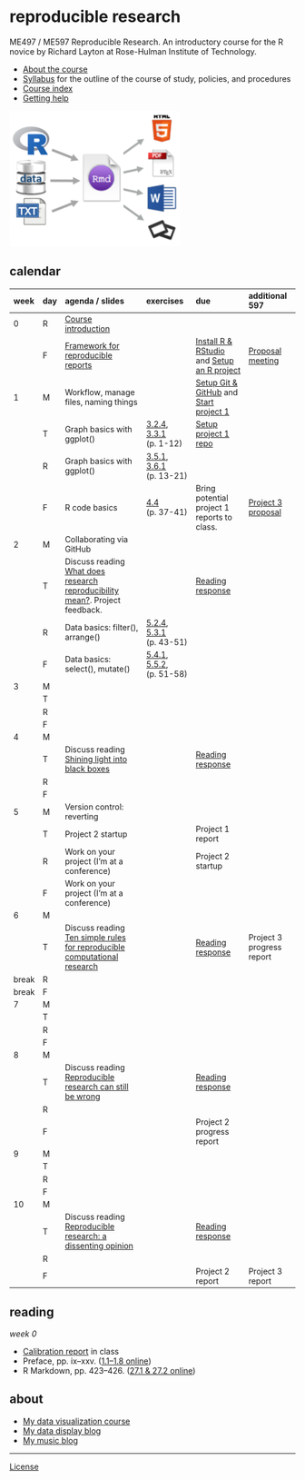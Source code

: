 
# reproducible research

ME497 / ME597 Reproducible Research. An introductory course for the R
novice by Richard Layton at Rose-Hulman Institute of Technology.

  - [About the course](cm/cm0001_about-the-course.md)  
  - [Syllabus](cm/cm0003_syllabus.md) for the outline of the course of
    study, policies, and procedures  
  - [Course index](cm/README.md)
  - [Getting
help](cm/cm0004_getting-help.md)

<!-- - [Project due dates](cm/cm002a_deadlines.md)  -->

![](resources/images/rr-flow-2.png)

## calendar

| week  | day | agenda / slides                                                                                                                            | exercises                                                                                                                                         | due                                                                                                          | additional 597                                     |
| :---- | :-- | :----------------------------------------------------------------------------------------------------------------------------------------- | :------------------------------------------------------------------------------------------------------------------------------------------------ | :----------------------------------------------------------------------------------------------------------- | :------------------------------------------------- |
| 0     | R   | [Course introduction](slides/slides001_introduction.pdf)                                                                                   |                                                                                                                                                   |                                                                                                              |                                                    |
|       | F   | [Framework for reproducible reports](slides/slides002_framework.pdf)                                                                       |                                                                                                                                                   | [Install R & RStudio](cm/cm0010_install-R-RStudio.md) and [Setup an R project](cm/cm0011_setup-R-project.md) | [Proposal meeting](cm/cm7301_project-3_start.md)   |
| 1     | M   | Workflow, manage files, naming things                                                                                                      |                                                                                                                                                   | [Setup Git & GitHub](cm/cm0012_setup-git.md) and [Start project 1](cm/cm7101_project-1_start.md)             |                                                    |
|       | T   | Graph basics with ggplot()                                                                                                                 | [3.2.4](http://r4ds.had.co.nz/data-visualisation.html#exercises), [3.3.1](http://r4ds.had.co.nz/data-visualisation.html#exercises-1) (p. 1-12)    | [Setup project 1 repo](cm/cm7102_project-1_initial-repo.md)                                                  |                                                    |
|       | R   | Graph basics with ggplot()                                                                                                                 | [3.5.1](http://r4ds.had.co.nz/data-visualisation.html#exercises-2), [3.6.1](http://r4ds.had.co.nz/data-visualisation.html#exercises-3) (p. 13-21) |                                                                                                              |                                                    |
|       | F   | R code basics                                                                                                                              | [4.4](http://r4ds.had.co.nz/workflow-basics.html#practice) (p. 37-41)                                                                             | Bring potential project 1 reports to class.                                                                  | [Project 3 proposal](cm/cm7301_project-3_start.md) |
| 2     | M   | Collaborating via GitHub                                                                                                                   |                                                                                                                                                   |                                                                                                              |                                                    |
|       | T   | Discuss reading [What does research reproducibility mean?](resources/readings/2016-Goodman-et-al-what-does-RR-mean.pdf). Project feedback. |                                                                                                                                                   | [Reading response](resources/readings/reading-response.pdf)                                                  |                                                    |
|       | R   | Data basics: filter(), arrange()                                                                                                           | [5.2.4](http://r4ds.had.co.nz/transform.html#exercises-7), [5.3.1](http://r4ds.had.co.nz/transform.html#exercises-8) (p. 43-51)                   |                                                                                                              |                                                    |
|       | F   | Data basics: select(), mutate()                                                                                                            | [5.4.1](http://r4ds.had.co.nz/transform.html#exercises-9), [5.5.2](http://r4ds.had.co.nz/transform.html#exercises-10), (p. 51-58)                 |                                                                                                              |                                                    |
| 3     | M   |                                                                                                                                            |                                                                                                                                                   |                                                                                                              |                                                    |
|       | T   |                                                                                                                                            |                                                                                                                                                   |                                                                                                              |                                                    |
|       | R   |                                                                                                                                            |                                                                                                                                                   |                                                                                                              |                                                    |
|       | F   |                                                                                                                                            |                                                                                                                                                   |                                                                                                              |                                                    |
| 4     | M   |                                                                                                                                            |                                                                                                                                                   |                                                                                                              |                                                    |
|       | T   | Discuss reading [Shining light into black boxes](resources/readings/2012-Morin-Shining-light-into-black-boxes.pdf)                         |                                                                                                                                                   | [Reading response](resources/readings/reading-response.pdf)                                                  |                                                    |
|       | R   |                                                                                                                                            |                                                                                                                                                   |                                                                                                              |                                                    |
|       | F   |                                                                                                                                            |                                                                                                                                                   |                                                                                                              |                                                    |
| 5     | M   | Version control: reverting                                                                                                                 |                                                                                                                                                   |                                                                                                              |                                                    |
|       | T   | Project 2 startup                                                                                                                          |                                                                                                                                                   | Project 1 report                                                                                             |                                                    |
|       | R   | Work on your project (I’m at a conference)                                                                                                 |                                                                                                                                                   | Project 2 startup                                                                                            |                                                    |
|       | F   | Work on your project (I’m at a conference)                                                                                                 |                                                                                                                                                   |                                                                                                              |                                                    |
| 6     | M   |                                                                                                                                            |                                                                                                                                                   |                                                                                                              |                                                    |
|       | T   | Discuss reading [Ten simple rules for reproducible computational research](resources/readings/2013-Sandve-et-al-Ten-simple-rules.pdf)      |                                                                                                                                                   | [Reading response](resources/readings/reading-response.pdf)                                                  | Project 3 progress report                          |
| break | R   |                                                                                                                                            |                                                                                                                                                   |                                                                                                              |                                                    |
| break | F   |                                                                                                                                            |                                                                                                                                                   |                                                                                                              |                                                    |
| 7     | M   |                                                                                                                                            |                                                                                                                                                   |                                                                                                              |                                                    |
|       | T   |                                                                                                                                            |                                                                                                                                                   |                                                                                                              |                                                    |
|       | R   |                                                                                                                                            |                                                                                                                                                   |                                                                                                              |                                                    |
|       | F   |                                                                                                                                            |                                                                                                                                                   |                                                                                                              |                                                    |
| 8     | M   |                                                                                                                                            |                                                                                                                                                   |                                                                                                              |                                                    |
|       | T   | Discuss reading [Reproducible research can still be wrong](resources/readings/2015-Leek-Peng-RR-can-still-be-wrong.pdf)                    |                                                                                                                                                   | [Reading response](resources/readings/reading-response.pdf)                                                  |                                                    |
|       | R   |                                                                                                                                            |                                                                                                                                                   |                                                                                                              |                                                    |
|       | F   |                                                                                                                                            |                                                                                                                                                   | Project 2 progress report                                                                                    |                                                    |
| 9     | M   |                                                                                                                                            |                                                                                                                                                   |                                                                                                              |                                                    |
|       | T   |                                                                                                                                            |                                                                                                                                                   |                                                                                                              |                                                    |
|       | R   |                                                                                                                                            |                                                                                                                                                   |                                                                                                              |                                                    |
|       | F   |                                                                                                                                            |                                                                                                                                                   |                                                                                                              |                                                    |
| 10    | M   |                                                                                                                                            |                                                                                                                                                   |                                                                                                              |                                                    |
|       | T   | Discuss reading [Reproducible research: a dissenting opinion](resources/readings/2012-Drummond-RR-dissenting-opinion.pdf)                  |                                                                                                                                                   | [Reading response](resources/readings/reading-response.pdf)                                                  |                                                    |
|       | R   |                                                                                                                                            |                                                                                                                                                   |                                                                                                              |                                                    |
|       | F   |                                                                                                                                            |                                                                                                                                                   | Project 2 report                                                                                             | Project 3 report                                   |

## reading

*week 0*

  - [Calibration report](resources/readings/calibration-report.pdf) in
    class
  - Preface, pp. ix–xxv. ([1.1–1.8
    online](http://r4ds.had.co.nz/introduction.html))
  - R Markdown, pp. 423–426. ([27.1 & 27.2
    online](http://r4ds.had.co.nz/r-markdown.html))

<!-- *Tips* -->

<!-- - If you Google for help, avoid out-of-date advice by setting the Google Tools > Anytime > Past year  -->

<!-- - When installing R and RStudio for the first time, make sure you login as an administrator (localmgr on Windows)   -->

<!-- - Follow the instructions slowly and deliberately  -->

<!-- *Project assignments* -->

<!-- - [Project 3 getting started](cm/cm7301_project-3_start.md) ME 597 students only -->

<!-- ## week 1 -->

<!-- *Project assignments* -->

<!-- - [Project 1 getting started](cm/cm7101_project-1_start.md)  -->

<!-- ## week 2 -->

<!-- ## week 3 -->

<!-- ## week 4 -->

<!-- *Course management* -->

<!-- *Reading assigments* -->

<!-- *File management* -->

<!-- *Data* -->

<!-- *Analysis* -->

<!-- *Graphs* -->

<!-- *Tutorials* -->

<!-- *Project assignments* -->

<!-- *Reporting* -->

<!-- *Lecture slides* -->

<!-- ## week 1 -->

<!-- Reading: Chapters 2 & 3 and *Having Git ignore files* (p.99).   -->

<!-- - [Three principles of reproducibility](slides/slides003_start-report.pdf) [slides]   -->

<!-- File management  -->

<!-- - [Having Git ignore files](cm/cm008_project-1_gitignore.md)  -->

<!-- Project 1 tutorials  -->

<!-- - [Project 1 overview](cm/cm004_project-1_overview.md)  -->

<!-- - [Initialize the project](cm/cm005_project-1_initialize.md)  -->

<!-- - [Download resource and data files](cm/cm006_project-1_downloads.md)  -->

<!-- - [Start your first script](cm/cm007_project-1_first-script.md)  -->

<!-- - [Explore the data](cm/cm009_project-1_explore-data.md)  -->

<!-- - [Tidy the data](cm/cm010_project-1_tidy-data.md)  -->

<!-- ## week 2 -->

<!-- Reading: Section 11.2  -->

<!-- Project 1 tutorials  -->

<!-- - [Visually check the data](cm/cm011_project-1_graph-first-look.md)  -->

<!-- - [Perform a linear regression](cm/cm012_project-1_regression.md)  -->

<!-- - [Create the calibration graph](cm/cm013_project-1_graph-better.md)  -->

<!-- - [Write the client report](cm/cm015_project-1_report.md)  -->

<!-- - [When the data change](cm/cm017_project-1_data-change.md)  -->

<!-- - [Adding references to a report](cm/cm018_project-1_references.md)  -->

<!-- - [Project 1: Wrap-up](cm/cm049_project-1_wrapup.md)  -->

<!-- Optional   -->

<!-- - [Graph extras](cm/cm014_project-1_graph-extras.md)  -->

<!-- - [Preparing a report for transmittal](cm/cm016_project-1_report-transmittal.md)  -->

<!-- ## week 3 -->

<!-- Reading: Sections 6.2 and 6.3  -->

<!-- Tutorials  -->

<!-- - [Getting data into R](cm/cm020_getting-data-into-R.md)  -->

<!-- - [Reshaping data from wide to long form](cm/cm021_reshaping-data.md)  -->

<!-- - [Visual interpretation of the gather function](slides/slides004_visual-gather.pdf)  [slides]  -->

<!-- Project  -->

<!-- - [Initialize project 2](cm/cm019_project-2_start.md)  -->

<!-- ## week 4  -->

<!-- Reading: Chapter 7  -->

<!-- Tutorials  -->

<!-- - [Review of tools for preparing data](cm/cm022_review-data-prep.md)  -->

<!-- - [Start a new "practiceR" project](cm/cm023_practiceR.md)  -->

<!-- - [practiceR: Get a handle on your data (7.1.1)](cm/cm024_ch07_handle-on-data.md)  -->

<!-- - [practiceR: Reshaping data (7.1.2)](cm/cm025_ch07_reshaping-data.md)  -->

<!-- - [practiceR: More data prep skills (7.1.3, 4, 6, 7)](cm/cm026_ch07_more-data-prep.md)  -->

<!-- - [practiceR: Subsetting (7.1.5)](cm/cm028_ch07_subsetting.md)  -->

<!-- Project  -->

<!-- - [Project 2 collaboration assignment](cm/cm027_project-2_reviewers.md)  -->

<!-- ## week 5  -->

<!-- Reading: Sections 5.3 and 5.4  -->

<!-- Project  -->

<!-- - [GitHub: Collaborating](cm/cm029_collaborating-github.md)  -->

<!-- - [GitHub: Managing changes and conflicts](cm/cm030_change-conflict-revert.md)  -->

<!-- - [Comprehensive checklist for reproducibility](http://ropensci.github.io/reproducibility-guide/sections/checklist/)  -->

<!-- ## week 6  -->

<!-- Reading: Sections 4.1, 4.2, and 4.3     -->

<!-- Tutorials  -->

<!-- - [Graph tour overview](cm/cm034_graph-tour-overview.md)   -->

<!-- - [practiceR: Dot plot](cm/cm035_dot-plot.md)  -->

<!-- - [practiceR: Introduction to factors](cm/cm032_factors.md)  -->

<!-- - [practiceR: Working with factors](cm/cm033_working-with-factors.md)  -->

<!-- File management   -->

<!-- - [Deleting unnecessary files](cm/cm037_unlink-files.md)  -->

<!-- Project  -->

<!-- - [Project 2: Wrap-up](cm/cm040_project-2_wrapup.md)  -->

<!-- - [Project 3: Abstracts.](cm/cm031_project-3-descriptions.md)  -->

<!-- - [Project 3: Getting started](cm/cm037_project-3_collabs.md) -->

<!-- ## week 7  -->

<!-- Reading: Sections 9.1, 9.2.2, and 9.3.1     -->

<!-- Reading for class discussion: [Naming things](https://rawgit.com/Reproducible-Science-Curriculum/rr-organization1/master/organization-01-slides.html#1) (a slide presentation) and Hadley Wickham's [Style guide](http://adv-r.had.co.nz/Style.html) -->

<!-- Tutorials  -->

<!-- - [practiceR: Histogram](cm/cm036_histogram.md)  -->

<!-- - [practiceR: Line graph](cm/cm045_line-graph.md)  -->

<!-- Reporting  -->

<!-- - [Controlling Word styles](cm/cm041_word-styles.md)  -->

<!-- File management  -->

<!-- - [Fixing the .Rproj won't launch problem](cm/cm043_rstudio_Rproj-not-open.md)  -->

<!-- - [Preventable version control conflicts](cm/cm044_preventable-vc-conflicts.md)  -->

<!-- ## week 8  -->

<!-- Reading: Sections 10.1.2, 10.2, and 10.4     -->

<!-- Tutorials  -->

<!-- - [practiceR: Scatterplot](cm/cm046_scatterplot.md)  -->

<!-- - [practiceR: Data grouping](cm/cm047_data-grouping.md)  -->

<!-- - [practiceR: Data joining](cm/cm048_data-joining.md)  -->

<!-- ## week 9  -->

<!-- Reading: Sections 13.1 and 13.2     -->

<!-- Reporting  -->

<!-- - [practiceR: Numbering tables and figures](cm/cm050_Rmd-to-docx_table-numbers.md)  -->

<!-- File management -->

<!-- - [Run all scripts in sequence](cm/cm051_run-all-scripts.md)  -->

<!-- ## week 10  -->

<!-- Reading for class discussion:   -->

<!-- - [Project 3 wrapup](cm/cm052_project-3_wrapup.md)  -->

## about

  - [My data visualization
    course](https://github.com/DSR-RHIT/me447-visualizing-data)
  - [My data display blog](http://www.graphdoctor.com)
  - [My music blog](http://www.richardlaytonmusic.com)

-----

[License](LICENSE.md)

